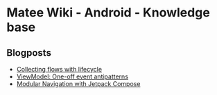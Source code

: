 # Matee Wiki - Android - Knowledge base

## Blogposts
- [Collecting flows with lifecycle](https://medium.com/androiddevelopers/a-safer-way-to-collect-flows-from-android-uis-23080b1f8bda)
- [ViewModel: One-off event antipatterns](https://medium.com/androiddevelopers/viewmodel-one-off-event-antipatterns-16a1da869b95)
- [Modular Navigation with Jetpack Compose](https://medium.com/google-developer-experts/modular-navigation-with-jetpack-compose-fda9f6b2bef7)
